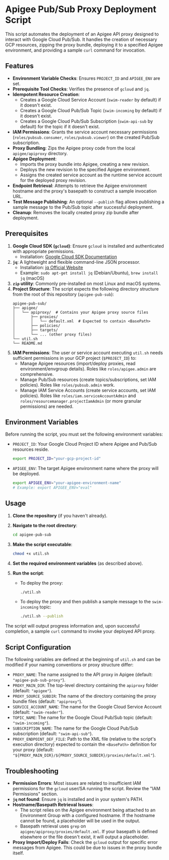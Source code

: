 # Apigee Pub/Sub Proxy Deployment Script

This script automates the deployment of an Apigee API proxy designed to interact with Google Cloud Pub/Sub. It handles the creation of necessary GCP resources, zipping the proxy bundle, deploying it to a specified Apigee environment, and providing a sample `curl` command for invocation.

## Features

* **Environment Variable Checks**: Ensures `PROJECT_ID` and `APIGEE_ENV` are set.
* **Prerequisite Tool Checks**: Verifies the presence of `gcloud` and `jq`.
* **Idempotent Resource Creation**:
    * Creates a Google Cloud Service Account (`swim-reader` by default) if it doesn't exist.
    * Creates a Google Cloud Pub/Sub Topic (`swim-incoming` by default) if it doesn't exist.
    * Creates a Google Cloud Pub/Sub Subscription (`swim-api-sub` by default) for the topic if it doesn't exist.
* **IAM Permissions**: Grants the service account necessary permissions (`roles/pubsub.consumer`, `roles/pubsub.viewer`) on the created Pub/Sub subscription.
* **Proxy Bundling**: Zips the Apigee proxy code from the local `apigee/apiproxy` directory.
* **Apigee Deployment**:
    * Imports the proxy bundle into Apigee, creating a new revision.
    * Deploys the new revision to the specified Apigee environment.
    * Assigns the created service account as the runtime service account for the deployed proxy revision.
* **Endpoint Retrieval**: Attempts to retrieve the Apigee environment hostname and the proxy's basepath to construct a sample invocation URL.
* **Test Message Publishing**: An optional `--publish` flag allows publishing a sample message to the Pub/Sub topic after successful deployment.
* **Cleanup**: Removes the locally created proxy zip bundle after deployment.

## Prerequisites

1.  **Google Cloud SDK (`gcloud`)**: Ensure `gcloud` is installed and authenticated with appropriate permissions.
    * Installation: [Google Cloud SDK Documentation](https://cloud.google.com/sdk/docs/install)
2.  **`jq`**: A lightweight and flexible command-line JSON processor.
    * Installation: [jq Official Website](https://stedolan.github.io/jq/download/)
    * Example: `sudo apt-get install jq` (Debian/Ubuntu), `brew install jq` (macOS)
3.  **`zip` utility**: Commonly pre-installed on most Linux and macOS systems.
4.  **Project Structure**: The script expects the following directory structure from the root of this repository (`apigee-pub-sub`):
    ```
    apigee-pub-sub/
    ├── apigee/
    │   └── apiproxy/  # Contains your Apigee proxy source files
    │       ├── proxies/
    │       │   └── default.xml  # Expected to contain <BasePath>
    │       ├── policies/
    │       ├── targets/
    │       └── ... (other proxy files)
    └── util.sh
    └── README.md
    ```
5.  **IAM Permissions**: The user or service account executing `util.sh` needs sufficient permissions in your GCP project (`$PROJECT_ID`) to:
    * Manage Apigee resources (import/deploy proxies, read environment/envgroup details). Roles like `roles/apigee.admin` are comprehensive.
    * Manage Pub/Sub resources (create topics/subscriptions, set IAM policies). Roles like `roles/pubsub.admin` work.
    * Manage IAM Service Accounts (create service accounts, set IAM policies). Roles like `roles/iam.serviceAccountAdmin` and `roles/resourcemanager.projectIamAdmin` (or more granular permissions) are needed.

## Environment Variables

Before running the script, you must set the following environment variables:

* `PROJECT_ID`: Your Google Cloud Project ID where Apigee and Pub/Sub resources reside.
    ```bash
    export PROJECT_ID="your-gcp-project-id"
    ```
* `APIGEE_ENV`: The target Apigee environment name where the proxy will be deployed.
    ```bash
    export APIGEE_ENV="your-apigee-environment-name"
    # Example: export APIGEE_ENV="eval"
    ```

## Usage

1.  **Clone the repository** (if you haven't already).
2.  **Navigate to the root directory**:
    ```bash
    cd apigee-pub-sub
    ```
3.  **Make the script executable**:
    ```bash
    chmod +x util.sh
    ```
4.  **Set the required environment variables** (as described above).
5.  **Run the script**:

    * To deploy the proxy:
        ```bash
        ./util.sh
        ```
    * To deploy the proxy and then publish a sample message to the `swim-incoming` topic:
        ```bash
        ./util.sh --publish
        ```

The script will output progress information and, upon successful completion, a sample `curl` command to invoke your deployed API proxy.

## Script Configuration

The following variables are defined at the beginning of `util.sh` and can be modified if your naming conventions or proxy structure differ:

* `PROXY_NAME`: The name assigned to the API proxy in Apigee (default: `"apigee-pub-sub-proxy"`).
* `PROXY_MAIN_DIR`: The top-level directory containing the `apiproxy` folder (default: `"apigee"`).
* `PROXY_SOURCE_SUBDIR`: The name of the directory containing the proxy bundle files (default: `"apiproxy"`).
* `SERVICE_ACCOUNT_NAME`: The name for the Google Cloud Service Account (default: `"swim-reader"`).
* `TOPIC_NAME`: The name for the Google Cloud Pub/Sub topic (default: `"swim-incoming"`).
* `SUBSCRIPTION_NAME`: The name for the Google Cloud Pub/Sub subscription (default: `"swim-api-sub"`).
* `PROXY_ENDPOINT_DEF_FILE`: Path to the XML file (relative to the script's execution directory) expected to contain the `<BasePath>` definition for your proxy (default: `"${PROXY_MAIN_DIR}/${PROXY_SOURCE_SUBDIR}/proxies/default.xml"`).

## Troubleshooting

* **Permission Errors**: Most issues are related to insufficient IAM permissions for the `gcloud` user/SA running the script. Review the "IAM Permissions" section.
* **`jq` not found**: Ensure `jq` is installed and in your system's PATH.
* **Hostname/Basepath Retrieval Issues**:
    * The script relies on the Apigee environment being attached to an Environment Group with a configured hostname. If the hostname cannot be found, a placeholder will be used in the output.
    * Basepath retrieval uses `grep` on `apigee/apiproxy/proxies/default.xml`. If your basepath is defined elsewhere or the file doesn't exist, it will output a placeholder.
* **Proxy Import/Deploy Fails**: Check the `gcloud` output for specific error messages from Apigee. This could be due to issues in the proxy bundle itself.
